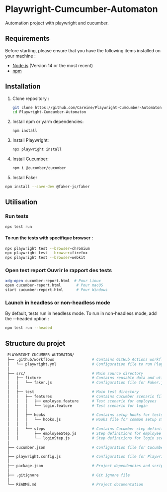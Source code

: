 # Playwright-Cumcumber-Automaton
Automation project with playwright and cucumber.

## Requirements

Before starting, please ensure that you have the following items installed on your machine :

- [Node.js](https://nodejs.org/) (Version 14 or the most recent)
- [npm](https://www.npmjs.com/)

## Installation

1. Clone repository :

   ```bash
   git clone https://github.com/Careine/Playwright-Cumcumber-Automaton.git
   cd Playwright-Cumcumber-Automaton

2. Install npm or yarm dependencies:

   ```bash
   npm install

4. Install Playwright:
   ```bash
   npx playwright install

5. Install Cucumber:
   ```bash
   npm i @cucumber/cucumber

6. Install Faker 
  ```bash
  npm install --save-dev @faker-js/faker
 ```
## Utilisation

### Run tests
   ```bash
   npx test run
   ```

#### To run the tests with specifique browser :
   ```bash
   npx playwright test --browser=chromium
   npx playwright test --browser=firefox
   npx playwright test --browser=webkit
   ```

### Open test report Ouvrir le rapport des tests
 ```bash
xdg-open cucumber-report.html  # Pour Linux
open cucumber-report.html       # Pour macOS
start cucumber-report.html      # Pour Windows
```

### Launch in headless or non-headless mode
By default, tests run in headless mode. To run in non-headless mode, add the --headed option :
   ```bash
   npm test run --headed
   ```

## Structure du projet
 ```bash
  PLAYWRIGHT-CUCUMBER-AUTOMATON/
  ├── .github/workflows                 # Contains GitHub Actions workflows
  │   └── playwright.yml                # Configuration file to run Playwright tests
  │
  ├── src/                              # Main source directory
  │   ├── fixture                       # Contains reusable data and utilities for tests
  │   │   └── faker.js                  # Configuration file for Faker.js
  │   │
  │   ├── test                          # Main test directory
  │   │   ├── features                  # Contains Cucumber scenario files
  │   │   │   ├── employee.feature      # Test scenario for employees
  │   │   │   └── login.feature         # Test scenario for login
  │   │   │
  │   │   ├── hooks                     # Contains setup hooks for tests
  │   │   │   └── hooks.js              # Hooks file for common setup steps
  │   │   │
  │   │   └── steps                     # Contains Cucumber step definition files
  │   │       ├── employeeStep.js       # Step definitions for employee scenarios
  │   │       └── loginStep.js          # Step definitions for login scenarios
  │
  ├── cucumber.json                     # Configuration file for Cucumber
  │
  ├── playwright.config.js              # Configuration file for Playwright
  │
  ├── package.json                      # Project dependencies and scripts
  │
  ├── .gitignore                        # Git ignore file
  │
  └── README.md                         # Project documentation

   ```

 
